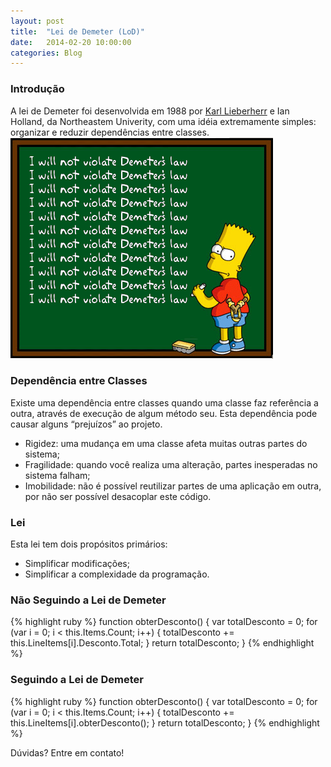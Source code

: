 ```yaml
---
layout: post
title:  "Lei de Demeter (LoD)"
date:   2014-02-20 10:00:00
categories: Blog
---
```


<h3>Introdução</h3>
A lei de Demeter foi desenvolvida em 1988 por <a href="http://en.wikipedia.org/wiki/Karl_Lieberherr" target="_blank">Karl Lieberherr</a> e Ian Holland, da Northeastem Univerity, com uma idéia extremamente simples: organizar e reduzir dependências entre classes.

<img src="/img/posts/demeter.png" />

<h3>Dependência entre Classes</h3>
Existe uma dependência entre classes quando uma classe faz referência a outra, através de execução de algum método seu. Esta dependência pode causar alguns “prejuízos” ao projeto.

  * Rigidez: uma mudança em uma classe afeta muitas outras partes do sistema;
  * Fragilidade: quando você realiza uma alteração, partes inesperadas no sistema falham;
  * Imobilidade: não é possível reutilizar partes de uma aplicação em outra, por não ser possível desacoplar este código.

<h3>Lei</h3>
Esta lei tem dois propósitos primários:

  * Simplificar modificações;
  * Simplificar a complexidade da programação.

<h3>Não Seguindo a Lei de Demeter</h3>
 {% highlight ruby %}
function obterDesconto() {
  var totalDesconto = 0;
	for (var i = 0; i < this.Items.Count; i++) {
		totalDesconto += this.LineItems[i].Desconto.Total;
	}
	return totalDesconto;
}
{% endhighlight %}

<h3>Seguindo a Lei de Demeter</h3>
{% highlight ruby %}
function obterDesconto() {
	var totalDesconto = 0;
	for (var i = 0; i < this.Items.Count; i++) {
		totalDesconto += this.LineItems[i].obterDesconto();
	}
	return totalDesconto;
}
{% endhighlight %}

Dúvidas? Entre em contato!
